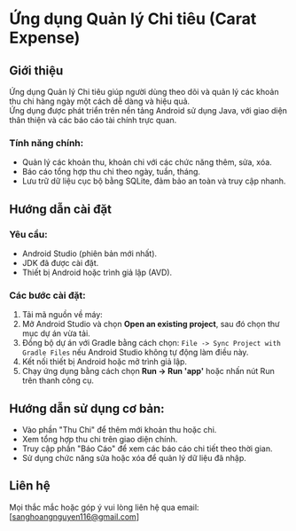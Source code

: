 # Ứng dụng Quản lý Chi tiêu (Carat Expense)

## Giới thiệu
Ứng dụng Quản lý Chi tiêu giúp người dùng theo dõi và quản lý các khoản thu chi hàng ngày một cách dễ dàng và hiệu quả.  
Ứng dụng được phát triển trên nền tảng Android sử dụng Java, với giao diện thân thiện và các báo cáo tài chính trực quan.

### Tính năng chính:
- Quản lý các khoản thu, khoản chi với các chức năng thêm, sửa, xóa.  
- Báo cáo tổng hợp thu chi theo ngày, tuần, tháng.  
- Lưu trữ dữ liệu cục bộ bằng SQLite, đảm bảo an toàn và truy cập nhanh.

## Hướng dẫn cài đặt

### Yêu cầu:
- Android Studio (phiên bản mới nhất).  
- JDK đã được cài đặt.  
- Thiết bị Android hoặc trình giả lập (AVD).

### Các bước cài đặt:
1. Tải mã nguồn về máy:
2. Mở Android Studio và chọn **Open an existing project**, sau đó chọn thư mục dự án vừa tải.  
3. Đồng bộ dự án với Gradle bằng cách chọn: `File -> Sync Project with Gradle Files` nếu Android Studio không tự động làm điều này.  
4. Kết nối thiết bị Android hoặc mở trình giả lập.  
5. Chạy ứng dụng bằng cách chọn **Run -> Run 'app'** hoặc nhấn nút Run trên thanh công cụ.

## Hướng dẫn sử dụng cơ bản:
- Vào phần "Thu Chi" để thêm mới khoản thu hoặc chi.  
- Xem tổng hợp thu chi trên giao diện chính.  
- Truy cập phần "Báo Cáo" để xem các báo cáo chi tiết theo thời gian.  
- Sử dụng chức năng sửa hoặc xóa để quản lý dữ liệu đã nhập.

## Liên hệ
Mọi thắc mắc hoặc góp ý vui lòng liên hệ qua email: [sanghoangnguyen116@gmail.com]
